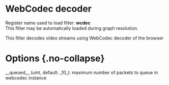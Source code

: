 <!-- automatically generated - do not edit, patch gpac/applications/gpac/gpac.c -->

# WebCodec decoder  
  
Register name used to load filter: __wcdec__  
This filter may be automatically loaded during graph resolution.  
  
This filter decodes video streams using WebCodec decoder of the browser  
  

# Options  {.no-collapse}  
  
<div markdown class="option">  
<a id="queued" data-level="basic">__queued__</a> (uint, default: _10_): maximum number of packets to queue in webcodec instance  
</div>  
  
